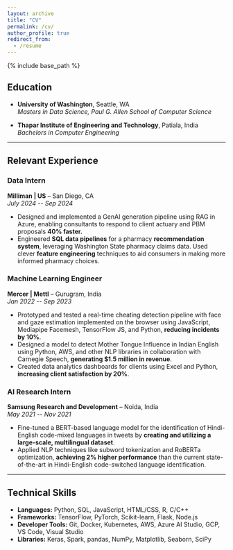 ```yaml
---
layout: archive
title: "CV"
permalink: /cv/
author_profile: true
redirect_from:
  - /resume
---
```


{% include base_path %}

## Education

- **University of Washington**, Seattle, WA  
  _Masters in Data Science, Paul G. Allen School of Computer Science_

- **Thapar Institute of Engineering and Technology**, Patiala, India  
  _Bachelors in Computer Engineering_

---

## Relevant Experience

### Data Intern

**Milliman | US** – San Diego, CA  
_July 2024 -- Sep 2024_

- Designed and implemented a GenAI generation pipeline using RAG in Azure, enabling consultants to respond to client actuary and PBM proposals **40% faster.**
- Engineered **SQL data pipelines** for a pharmacy **recommendation system**, leveraging Washington State pharmacy claims data. Used clever **feature engineering** techniques to aid consumers in making more informed pharmacy choices.

### Machine Learning Engineer

**Mercer | Mettl** – Gurugram, India  
_Jan 2022 -- Sep 2023_

- Prototyped and tested a real-time cheating detection pipeline with face and gaze estimation implemented on the browser using JavaScript, Mediapipe Facemesh, TensorFlow JS, and Python, **reducing incidents by 10%**.
- Designed a model to detect Mother Tongue Influence in Indian English using Python, AWS, and other NLP libraries in collaboration with Carnegie Speech, **generating \$1.5 million in revenue**.
- Created data analytics dashboards for clients using Excel and Python, **increasing client satisfaction by 20%**.

### AI Research Intern

**Samsung Research and Development** – Noida, India  
_May 2021 -- Nov 2021_

- Fine-tuned a BERT-based language model for the identification of Hindi-English code-mixed languages in tweets by **creating and utilizing a large-scale, multilingual dataset**.
- Applied NLP techniques like subword tokenization and RoBERTa optimization, **achieving 2% higher performance** than the current state-of-the-art in Hindi-English code-switched language identification.

---

## Technical Skills

- **Languages:** Python, SQL, JavaScript, HTML/CSS, R, C/C++
- **Frameworks:** TensorFlow, PyTorch, Scikit-learn, Flask, Node.js
- **Developer Tools:** Git, Docker, Kubernetes, AWS, Azure AI Studio, GCP, VS Code, Visual Studio
- **Libraries:** Keras, Spark, pandas, NumPy, Matplotlib, Seaborn, SciPy
